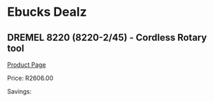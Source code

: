 
# Ebucks Dealz
## DREMEL 8220 (8220-2/45) - Cordless Rotary tool
[Product Page](https://www.ebucks.com/web/shop/productSelected.do?prodId=1199801781&catId=336131644)

Price: R2606.00

Savings: 


	